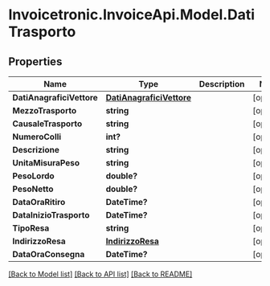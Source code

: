 # Invoicetronic.InvoiceApi.Model.DatiTrasporto

## Properties

Name | Type | Description | Notes
------------ | ------------- | ------------- | -------------
**DatiAnagraficiVettore** | [**DatiAnagraficiVettore**](DatiAnagraficiVettore.md) |  | [optional] 
**MezzoTrasporto** | **string** |  | [optional] 
**CausaleTrasporto** | **string** |  | [optional] 
**NumeroColli** | **int?** |  | [optional] 
**Descrizione** | **string** |  | [optional] 
**UnitaMisuraPeso** | **string** |  | [optional] 
**PesoLordo** | **double?** |  | [optional] 
**PesoNetto** | **double?** |  | [optional] 
**DataOraRitiro** | **DateTime?** |  | [optional] 
**DataInizioTrasporto** | **DateTime?** |  | [optional] 
**TipoResa** | **string** |  | [optional] 
**IndirizzoResa** | [**IndirizzoResa**](IndirizzoResa.md) |  | [optional] 
**DataOraConsegna** | **DateTime?** |  | [optional] 

[[Back to Model list]](../README.md#documentation-for-models) [[Back to API list]](../README.md#documentation-for-api-endpoints) [[Back to README]](../README.md)

